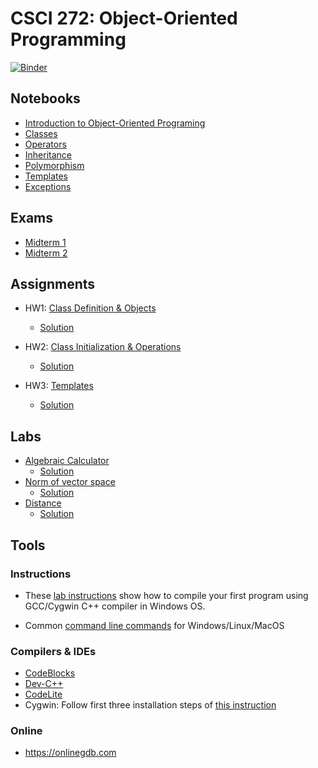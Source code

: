 # CSCI 272: Object-Oriented Programming

[![Binder](https://mybinder.org/badge_logo.svg)](https://mybinder.org/v2/gh/wildart/CSCI272/master)

## Notebooks

- [Introduction to Object-Oriented Programing](https://nbviewer.jupyter.org/github/wildart/CSCI272/blob/master/notebooks/Into-to-OOP.ipynb)
- [Classes](https://nbviewer.jupyter.org/github/wildart/CSCI272/blob/master/notebooks/Classes.ipynb)
- [Operators](https://nbviewer.jupyter.org/github/wildart/CSCI272/blob/master/notebooks/Operators.ipynb)
- [Inheritance](https://nbviewer.jupyter.org/github/wildart/CSCI272/blob/master/notebooks/Inheritance.ipynb)
- [Polymorphism](https://nbviewer.jupyter.org/github/wildart/CSCI272/blob/master/notebooks/Polymorphism.ipynb)
- [Templates](https://nbviewer.jupyter.org/github/wildart/CSCI272/blob/master/notebooks/Templates.ipynb)
- [Exceptions](https://nbviewer.jupyter.org/github/wildart/CSCI272/blob/master/notebooks/Exceptions.ipynb)

## Exams

- [Midterm 1](https://nbviewer.jupyter.org/github/wildart/CSCI272/blob/master/notebooks/Exam1.ipynb)
- [Midterm 2](https://nbviewer.jupyter.org/github/wildart/CSCI272/blob/master/notebooks/Exam2.ipynb)

## Assignments

- HW1: [Class Definition & Objects](hw1.md)
    - [Solution](https://nbviewer.jupyter.org/github/wildart/CSCI272/blob/master/notebooks/Simulation.ipynb)

- HW2: [Class Initialization & Operations](hw2.md)
    - [Solution](https://nbviewer.jupyter.org/github/wildart/CSCI272/blob/master/notebooks/Simulation2.ipynb)

- HW3: [Templates](https://nbviewer.jupyter.org/github/wildart/CSCI272/blob/master/notebooks/Stack.ipynb)
    - [Solution](https://nbviewer.jupyter.org/github/wildart/CSCI272/blob/master/notebooks/Stack.ipynb)

## Labs

- [Algebraic Calculator](https://nbviewer.jupyter.org/github/wildart/CSCI272/blob/master/notebooks/Lab%201.ipynb)
    - [Solution](https://nbviewer.jupyter.org/github/wildart/CSCI272/blob/master/notebooks/Lab%201%20Solution.ipynb)
- [Norm of vector space](https://nbviewer.jupyter.org/github/wildart/CSCI272/blob/master/notebooks/Lab%202.ipynb)
    - [Solution](https://nbviewer.jupyter.org/github/wildart/CSCI272/blob/master/notebooks/Lab%202%20Solution.ipynb)
- [Distance](https://nbviewer.jupyter.org/github/wildart/CSCI272/blob/master/notebooks/Lab%203.ipynb)
    - [Solution](https://nbviewer.jupyter.org/github/wildart/CSCI272/blob/master/notebooks/Lab%203%20Solution.ipynb)

## Tools

### Instructions

- These [lab instructions](First-lab-instructions.md) show how to compile your first program using GCC/Cygwin C++ compiler in Windows OS.

- Common [command line commands](cmd.md) for Windows/Linux/MacOS

### Compilers & IDEs

- [CodeBlocks](http://www.codeblocks.org/)
- [Dev-C++](https://www.bloodshed.net/devcpp.html)
- [CodeLite](https://codelite.org/)
- Cygwin: Follow first three installation steps of [this instruction](https://warwick.ac.uk/fac/sci/moac/people/students/peter_cock/cygwin/)

### Online

- https://onlinegdb.com
